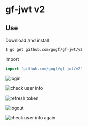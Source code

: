 # gf-jwt v2

## Use

Download and install

```sh
$ go get github.com/gogf/gf-jwt/v2
```

Import

```go
import "github.com/gogf/gf-jwt/v2"
```


![login](screenshot/1.png)

![check user info](screenshot/2.png)

![refresh token](screenshot/3.png)

![logout](screenshot/4.png)

![check user info again](screenshot/5.png)
